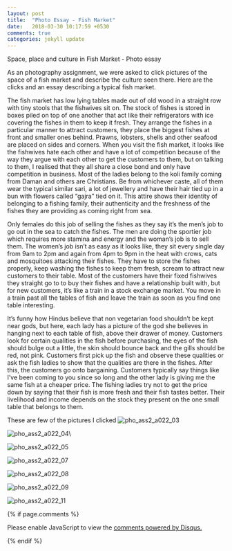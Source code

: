 ```yaml
---
layout: post
title:  "Photo Essay - Fish Market"
date:   2018-03-30 10:17:59 +0530
comments: true
categories: jekyll update
---
```


Space, place and culture in Fish Market - Photo essay

As an photography assignment, we were asked to click pictures of the space of a fish market and describe the culture seen there. Here are the clicks and an essay describing a typical fish market.  

The fish market has low lying tables made out of old wood in a straight row with tiny stools that the fishwives sit on. The stock of fishes is stored in boxes piled on top of one another that act like their refrigerators with ice covering the fishes in them to keep it fresh. They arrange the fishes in a particular manner to attract customers, they place the biggest fishes at front and smaller ones behind. Prawns, lobsters, shells and other seafood are placed on sides and corners. When you visit the fish market, it looks like the fishwives hate each other and have a lot of competition because of the way they argue with each other to get the customers to them, but on talking to them, I realised that they all share a close bond and only have competition in business.
Most of the ladies belong to the koli family coming from Daman and others are Christians. Be from whichever caste, all of them wear the typical similar sari, a lot of jewellery and have their hair tied up in a bun with flowers called “gajra” tied on it. This attire shows their identity of belonging to a fishing family, their authenticity and the freshness of the fishes they are providing as coming right from sea.

Only females do this job of selling the fishes as they say it’s the men’s job to go out in the sea to catch the fishes. The men are doing the sportier job which requires more stamina and energy and the woman’s job is to sell them. The women’s job isn’t as easy as it looks like, they sit every single day from 9am to 2pm and again from 4pm to 9pm in the heat with crows, cats and mosquitoes attacking their fishes. They have to store the fishes properly, keep washing the fishes to keep them fresh, scream to attract new customers to their table. Most of the customers have their fixed fishwives they straight go to to buy their fishes and have a relationship built with, but for new customers, it’s like a train in a stock exchange market. You move in a train past all the tables of fish and leave the train as soon as you find one table interesting.

It’s funny how Hindus believe that non vegetarian food shouldn’t be kept near gods, but here, each lady has a picture of the god she believes in hanging next to each table of fish, above their drawer of money. Customers look for certain qualities in the fish before purchasing, the eyes of the fish should bulge out a little, the skin should bounce back and the gills should be red, not pink. Customers first pick up the fish and observe these qualities or ask the fish ladies to show that the qualities are there in the fishes. After this, the customers go onto bargaining. Customers typically say things like I’ve been coming to you since so long and the other lady is giving me the same fish at a cheaper price. The fishing ladies try not to get the price down by saying that their fish is more fresh and their fish tastes better. Their livelihood and income depends on the stock they present on the one small table that belongs to them.

These are few of the pictures I clicked
![pho_ass2_a022_03](https://user-images.githubusercontent.com/36836492/38124857-ae9e56aa-3402-11e8-9139-a0d202a00106.jpg)

![pho_ass2_a022_04](https://user-images.githubusercontent.com/36836492/38125497-73e94a74-3407-11e8-93c1-8fa1e7ca8895.jpg)\

![pho_ass2_a022_05](https://user-images.githubusercontent.com/36836492/38125511-93a6c846-3407-11e8-9d19-4eba88514903.jpg)

![pho_ass2_a022_07](https://user-images.githubusercontent.com/36836492/38125525-b353ec0a-3407-11e8-92f3-a9d6a13835a0.jpg)

![pho_ass2_a022_08](https://user-images.githubusercontent.com/36836492/38125529-c73b49b6-3407-11e8-85b5-9c50fb1c3dfd.jpg)

![pho_ass2_a022_09](https://user-images.githubusercontent.com/36836492/38125546-e36d8194-3407-11e8-97d2-5f621b51810e.jpg)

![pho_ass2_a022_11](https://user-images.githubusercontent.com/36836492/38125560-f96eed52-3407-11e8-9253-9c50a1e3af65.jpg)

{% if page.comments %}
<div id="disqus_thread"></div>
<script>

/**
*  RECOMMENDED CONFIGURATION VARIABLES: EDIT AND UNCOMMENT THE SECTION BELOW TO INSERT DYNAMIC VALUES FROM YOUR PLATFORM OR CMS.
*  LEARN WHY DEFINING THESE VARIABLES IS IMPORTANT: https://disqus.com/admin/universalcode/#configuration-variables*/
/*
var disqus_config = function () {
this.page.url = PAGE_URL;  // Replace PAGE_URL with your page's canonical URL variable
this.page.identifier = PAGE_IDENTIFIER; // Replace PAGE_IDENTIFIER with your page's unique identifier variable
};
*/
(function() { // DON'T EDIT BELOW THIS LINE
var d = document, s = d.createElement('script');
s.src = 'https://hasikatejwani-github-io.disqus.com/embed.js';
s.setAttribute('data-timestamp', +new Date());
(d.head || d.body).appendChild(s);
})();
</script>
<noscript>Please enable JavaScript to view the <a href="https://disqus.com/?ref_noscript">comments powered by Disqus.</a></noscript>

{% endif %}
